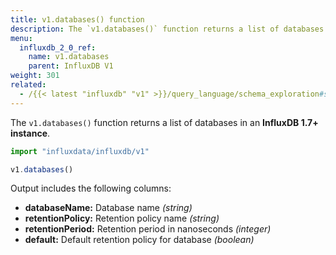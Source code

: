 ```yaml
---
title: v1.databases() function
description: The `v1.databases()` function returns a list of databases in an InfluxDB 1.7+ instance.
menu:
  influxdb_2_0_ref:
    name: v1.databases
    parent: InfluxDB V1
weight: 301
related:
  - /{{< latest "influxdb" "v1" >}}/query_language/schema_exploration#show-databases, SHOW DATABASES in InfluxQL
---
```


The `v1.databases()` function returns a list of databases in an **InfluxDB 1.7+ instance**.

```js
import "influxdata/influxdb/v1"

v1.databases()
```

Output includes the following columns:

- **databaseName:** Database name _(string)_
- **retentionPolicy:** Retention policy name _(string)_
- **retentionPeriod:** Retention period in nanoseconds _(integer)_
- **default:** Default retention policy for database _(boolean)_
